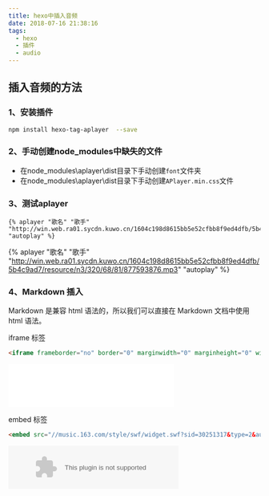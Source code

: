 ```yaml
---
title: hexo中插入音频
date: 2018-07-16 21:38:16
tags:
  - hexo
  - 插件
  - audio
---
```

## 插入音频的方法

### 1、安装插件

``` bash
npm install hexo-tag-aplayer  --save
```

### 2、手动创建node_modules中缺失的文件

- 在node_modules\aplayer\dist目录下手动创建`font`文件夹
- 在node_modules\aplayer\dist目录下手动创建`APlayer.min.css`文件

### 3、测试aplayer

``` plain
{% aplayer "歌名" "歌手" "http://win.web.ra01.sycdn.kuwo.cn/1604c198d8615bb5e52cfbb8f9ed4dfb/5b4c9ad7/resource/n3/320/68/81/877593876.mp3" "autoplay" %}
```
{% aplayer "歌名" "歌手" "http://win.web.ra01.sycdn.kuwo.cn/1604c198d8615bb5e52cfbb8f9ed4dfb/5b4c9ad7/resource/n3/320/68/81/877593876.mp3" "autoplay" %}

### 4、Markdown 插入

Markdown 是兼容 html 语法的，所以我们可以直接在 Markdown 文档中使用 html 语法。

iframe 标签
``` html
<iframe frameborder="no" border="0" marginwidth="0" marginheight="0" width=330 height=86 src="//music.163.com/outchain/player?type=2&id=30251317&auto=1&height=66"></iframe>
```
<iframe frameborder="no" border="0" marginwidth="0" marginheight="0" width=330 height=86 src="//music.163.com/outchain/player?type=2&id=30251317&auto=1&height=66"></iframe>

embed 标签
``` html
<embed src="//music.163.com/style/swf/widget.swf?sid=30251317&type=2&auto=1&width=320&height=66" width="340" height="86"  allowNetworking="all"></embed>
```
<embed src="//music.163.com/style/swf/widget.swf?sid=30251317&type=2&auto=1&width=320&height=66" width="340" height="86"  allowNetworking="all"></embed>




